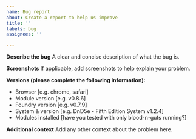 ```yaml
---
name: Bug report
about: Create a report to help us improve
title: ''
labels: bug
assignees: ''

---
```


**Describe the bug**
A clear and concise description of what the bug is.

**Screenshots**
If applicable, add screenshots to help explain your problem.

**Versions (please complete the following information):**
 - Browser [e.g. chrome, safari]
 - Module version [e.g. v0.8.6]
 - Foundry version [e.g. v0.7.9]
 - System & version [e.g. DnD5e - Fifth Edition System v1.2.4]
 - Modules installed [have you tested with only blood-n-guts running?]

**Additional context**
Add any other context about the problem here.
